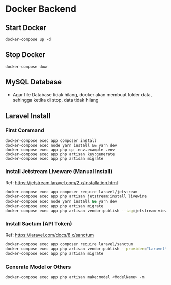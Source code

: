 # Docker Backend

## Start Docker

```
docker-compose up -d
```

## Stop Docker

```
docker-compose down
```

## MySQL Database

- Agar file Database tidak hilang, docker akan membuat folder data, sehingga ketika di stop, data tidak hilang

## Laravel Install

### First Command

```
docker-compose exec app composer install
docker-compose exec node yarn install && yarn dev
docker-compose exec app php cp .env.example .env
docker-compose exec app php artisan key:generate
docker-compose exec app php artisan migrate
```

### Install Jetstream Liveware (Manual Install)

Ref: https://jetstream.laravel.com/2.x/installation.html

```bash
docker-compose exec app composer require laravel/jetstream
docker-compose exec app php artisan jetstream:install livewire
docker-compose exec node yarn install && yarn dev
docker-compose exec app php artisan migrate
docker-compose exec app php artisan vendor:publish --tag=jetstream-views
```

### Install Sactum (API Token)

Ref: https://laravel.com/docs/8.x/sanctum

```bash
docker-compose exec app composer require laravel/sanctum
docker-compose exec app php artisan vendor:publish --provider="Laravel\Sanctum\SanctumServiceProvider"
docker-compose exec app php artisan migrate
```

### Generate Model or Others

```bash
docker-compose exec app php artisan make:model <ModelName> -m
```

